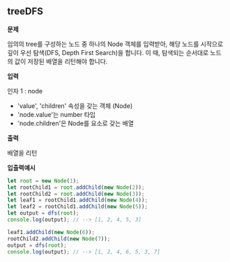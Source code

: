 ## treeDFS


**문제**

임의의 tree를 구성하는 노드 중 하나의 Node 객체를 입력받아, 해당 노드를 시작으로 깊이 우선 탐색(DFS, Depth First Search)을 합니다. 
이 때, 탐색되는 순서대로 노드의 값이 저장된 배열을 리턴해야 합니다.


**입력**

인자 1 : node

* 'value', 'children' 속성을 갖는 객체 (Node)
* 'node.value'는 number 타입
* 'node.children'은 Node를 요소로 갖는 배열


**출력**

배열을 리턴


**입출력예시**

```js
let root = new Node(1);
let rootChild1 = root.addChild(new Node(2));
let rootChild2 = root.addChild(new Node(3));
let leaf1 = rootChild1.addChild(new Node(4));
let leaf2 = rootChild1.addChild(new Node(5));
let output = dfs(root);
console.log(output); // --> [1, 2, 4, 5, 3]

leaf1.addChild(new Node(6));
rootChild2.addChild(new Node(7));
output = dfs(root);
console.log(output); // --> [1, 2, 4, 6, 5, 3, 7]
```

